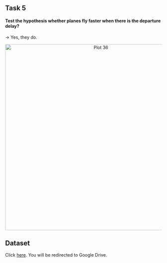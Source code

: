 ## Task 5
#### Test the hypothesis whether planes fly faster when there is the departure delay?
-> Yes, they do.

<div>
    <a href="https://plotly.com/~yonsa/36/?share_key=Tp8zs3I0JCpzDU89db2b93" target="_blank" title="Plot 36" style="display: block; text-align: center;"><img src="https://plotly.com/~yonsa/36.png?share_key=Tp8zs3I0JCpzDU89db2b93" alt="Plot 36" style="max-width: 100%;width: 600px;"  width="600" onerror="this.onerror=null;this.src='https://plotly.com/404.png';" /></a>
</div>

## Dataset
Click [here](https://drive.google.com/drive/folders/19TdQAjhU1gWj54ciEfS-Fu2bUHBsAWYa?usp=sharing). You will be redirected to Google Drive.
